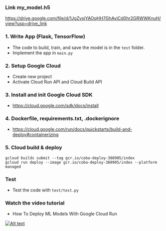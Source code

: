 ### Link my_model.h5
https://drive.google.com/file/d/1JgZvsjYAOqHH7GhAviCd0hr2GRWWKnuH/view?usp=drive_link
### 1. Write App (Flask, TensorFlow)
- The code to build, train, and save the model is in the `test` folder.
- Implement the app in `main.py`
### 2. Setup Google Cloud 
- Create new project
- Activate Cloud Run API and Cloud Build API

### 3. Install and init Google Cloud SDK
- https://cloud.google.com/sdk/docs/install

### 4. Dockerfile, requirements.txt, .dockerignore
- https://cloud.google.com/run/docs/quickstarts/build-and-deploy#containerizing

### 5. Cloud build & deploy
```
gcloud builds submit --tag gcr.io/coba-deploy-388905/index
gcloud run deploy --image gcr.io/coba-deploy-388905/index --platform managed
```

### Test
- Test the code with `test/test.py`

### Watch the video tutorial
- How To Deploy ML Models With Google Cloud Run

[![Alt text](https://img.youtube.com/vi/vieoHqt7pxo/hqdefault.jpg)](https://youtu.be/vieoHqt7pxo)
